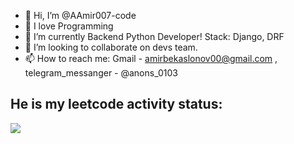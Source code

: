 - 👋 Hi, I’m @AAmir007-code
- 👀 I love Programming
- 🌱 I’m currently Backend Python Developer! Stack: Django, DRF
- 💞️ I’m looking to collaborate on devs team.
- 📫 How to reach me: Gmail - amirbekaslonov00@gmail.com , telegram_messanger - @anons_0103

<!---
AAmir007-code/AAmir007-code is a ✨ special ✨ repository because its `README.md` (this file) appears on your GitHub profile.
You can click the Preview link to take a look at your changes.
--->
## He is my leetcode activity status:
![](https://leetcard.jacoblin.cool/anonscr00?theme=forest&font=Darker%20Grotesque&ext=activity)

